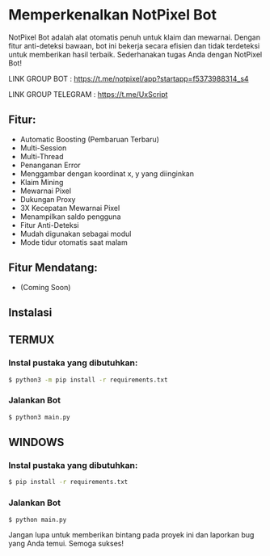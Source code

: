 # Memperkenalkan NotPixel Bot

NotPixel Bot adalah alat otomatis penuh untuk klaim dan mewarnai. Dengan fitur anti-deteksi bawaan, bot ini bekerja secara efisien dan tidak terdeteksi untuk memberikan hasil terbaik. Sederhanakan tugas Anda dengan NotPixel Bot!

LINK GROUP BOT : https://t.me/notpixel/app?startapp=f5373988314_s4

LINK GROUP TELEGRAM : https://t.me/UxScript
## Fitur:
- Automatic Boosting (Pembaruan Terbaru)
- Multi-Session
- Multi-Thread
- Penanganan Error
- Menggambar dengan koordinat x, y yang diinginkan
- Klaim Mining
- Mewarnai Pixel
- Dukungan Proxy
- 3X Kecepatan Mewarnai Pixel
- Menampilkan saldo pengguna
- Fitur Anti-Deteksi
- Mudah digunakan sebagai modul
- Mode tidur otomatis saat malam

## Fitur Mendatang:
- (Coming Soon)

## Instalasi

## TERMUX
### Instal pustaka yang dibutuhkan:
```bash
$ python3 -m pip install -r requirements.txt
```
### Jalankan Bot   
```bash
$ python3 main.py
```

## WINDOWS
### Instal pustaka yang dibutuhkan:
```bash
$ pip install -r requirements.txt
```
### Jalankan Bot   
```bash
$ python main.py
```

Jangan lupa untuk memberikan bintang pada proyek ini dan laporkan bug yang Anda temui. Semoga sukses!
